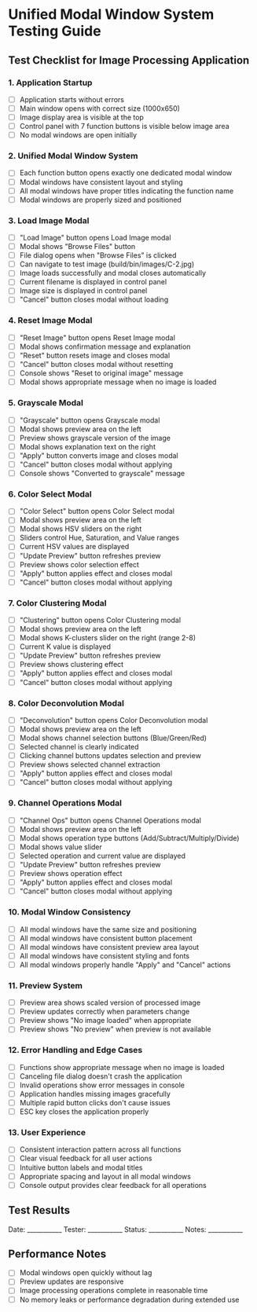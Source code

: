 # Unified Modal Window System Testing Guide

## Test Checklist for Image Processing Application

### 1. Application Startup
- [ ] Application starts without errors
- [ ] Main window opens with correct size (1000x650)
- [ ] Image display area is visible at the top
- [ ] Control panel with 7 function buttons is visible below image area
- [ ] No modal windows are open initially

### 2. Unified Modal Window System
- [ ] Each function button opens exactly one dedicated modal window
- [ ] Modal windows have consistent layout and styling
- [ ] All modal windows have proper titles indicating the function name
- [ ] Modal windows are properly sized and positioned

### 3. Load Image Modal
- [ ] "Load Image" button opens Load Image modal
- [ ] Modal shows "Browse Files" button
- [ ] File dialog opens when "Browse Files" is clicked
- [ ] Can navigate to test image (build/bin/images/C-2.jpg)
- [ ] Image loads successfully and modal closes automatically
- [ ] Current filename is displayed in control panel
- [ ] Image size is displayed in control panel
- [ ] "Cancel" button closes modal without loading

### 4. Reset Image Modal
- [ ] "Reset Image" button opens Reset Image modal
- [ ] Modal shows confirmation message and explanation
- [ ] "Reset" button resets image and closes modal
- [ ] "Cancel" button closes modal without resetting
- [ ] Console shows "Reset to original image" message
- [ ] Modal shows appropriate message when no image is loaded

### 5. Grayscale Modal
- [ ] "Grayscale" button opens Grayscale modal
- [ ] Modal shows preview area on the left
- [ ] Preview shows grayscale version of the image
- [ ] Modal shows explanation text on the right
- [ ] "Apply" button converts image and closes modal
- [ ] "Cancel" button closes modal without applying
- [ ] Console shows "Converted to grayscale" message

### 6. Color Select Modal
- [ ] "Color Select" button opens Color Select modal
- [ ] Modal shows preview area on the left
- [ ] Modal shows HSV sliders on the right
- [ ] Sliders control Hue, Saturation, and Value ranges
- [ ] Current HSV values are displayed
- [ ] "Update Preview" button refreshes preview
- [ ] Preview shows color selection effect
- [ ] "Apply" button applies effect and closes modal
- [ ] "Cancel" button closes modal without applying

### 7. Color Clustering Modal
- [ ] "Clustering" button opens Color Clustering modal
- [ ] Modal shows preview area on the left
- [ ] Modal shows K-clusters slider on the right (range 2-8)
- [ ] Current K value is displayed
- [ ] "Update Preview" button refreshes preview
- [ ] Preview shows clustering effect
- [ ] "Apply" button applies effect and closes modal
- [ ] "Cancel" button closes modal without applying

### 8. Color Deconvolution Modal
- [ ] "Deconvolution" button opens Color Deconvolution modal
- [ ] Modal shows preview area on the left
- [ ] Modal shows channel selection buttons (Blue/Green/Red)
- [ ] Selected channel is clearly indicated
- [ ] Clicking channel buttons updates selection and preview
- [ ] Preview shows selected channel extraction
- [ ] "Apply" button applies effect and closes modal
- [ ] "Cancel" button closes modal without applying

### 9. Channel Operations Modal
- [ ] "Channel Ops" button opens Channel Operations modal
- [ ] Modal shows preview area on the left
- [ ] Modal shows operation type buttons (Add/Subtract/Multiply/Divide)
- [ ] Modal shows value slider
- [ ] Selected operation and current value are displayed
- [ ] "Update Preview" button refreshes preview
- [ ] Preview shows operation effect
- [ ] "Apply" button applies effect and closes modal
- [ ] "Cancel" button closes modal without applying

### 10. Modal Window Consistency
- [ ] All modal windows have the same size and positioning
- [ ] All modal windows have consistent button placement
- [ ] All modal windows have consistent preview area layout
- [ ] All modal windows have consistent styling and fonts
- [ ] All modal windows properly handle "Apply" and "Cancel" actions

### 11. Preview System
- [ ] Preview area shows scaled version of processed image
- [ ] Preview updates correctly when parameters change
- [ ] Preview shows "No image loaded" when appropriate
- [ ] Preview shows "No preview" when preview is not available

### 12. Error Handling and Edge Cases
- [ ] Functions show appropriate message when no image is loaded
- [ ] Canceling file dialog doesn't crash the application
- [ ] Invalid operations show error messages in console
- [ ] Application handles missing images gracefully
- [ ] Multiple rapid button clicks don't cause issues
- [ ] ESC key closes the application properly

### 13. User Experience
- [ ] Consistent interaction pattern across all functions
- [ ] Clear visual feedback for all user actions
- [ ] Intuitive button labels and modal titles
- [ ] Appropriate spacing and layout in all modal windows
- [ ] Console output provides clear feedback for all operations

## Test Results
Date: ___________
Tester: ___________
Status: ___________
Notes: ___________

## Performance Notes
- [ ] Modal windows open quickly without lag
- [ ] Preview updates are responsive
- [ ] Image processing operations complete in reasonable time
- [ ] No memory leaks or performance degradation during extended use
